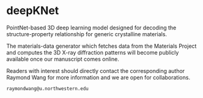 # deepKNet
PointNet-based 3D deep learning model designed for decoding the structure-property relationship for generic crystalline materials.


The materials-data generator which fetches data from the Materials Project and computes the 3D X-ray diffraction patterns will become publicly available once our manuscript comes online.

Readers with interest should directly contact the corresponding author Raymond Wang for more information and we are open for collaborations.
``` bash
raymondwang@u.northwestern.edu
```
